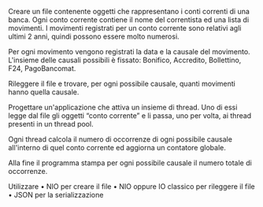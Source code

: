 Creare un file contenente oggetti che rappresentano i conti correnti di una
banca. Ogni conto corrente contiene il nome del correntista ed una lista di
movimenti. I movimenti registrati per un conto corrente sono relativi agli ultimi
2 anni, quindi possono essere molto numerosi.

Per ogni movimento vengono registrati la data e la causale del movimento.
L'insieme delle causali possibili è fissato: Bonifico, Accredito, Bollettino,
F24, PagoBancomat.

Rileggere il file e trovare, per ogni possibile causale, quanti movimenti hanno
quella causale.

Progettare un'applicazione che attiva un insieme di thread. Uno di essi legge dal
file gli oggetti “conto corrente” e li passa, uno per volta, ai thread presenti in un
thread pool.

Ogni thread calcola il numero di occorrenze di ogni possibile causale all'interno
di quel conto corrente ed aggiorna un contatore globale.

Alla fine il programma stampa per ogni possibile causale il numero totale di
occorrenze.

Utilizzare
• NIO per creare il file
• NIO oppure IO classico per rileggere il file
• JSON per la serializzazione
